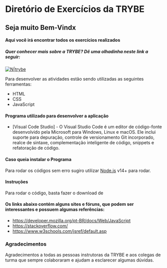 # Diretório de Exercícios da TRYBE 
## Seja muito Bem-Vindx 
#### Aqui você irá encontrar todos os exercícios realizados 
##### Quer conhecer mais sobre a TRYBE? Dê uma olhadinha neste link a seguir:
[![N|trybe](https://uploads-ssl.webflow.com/5fba98ad987231cf0efa3d58/5fba9c9a93a2e77624258d49_Logo.svg)](https://www.betrybe.com/)

Para desenvolver as atividades estão sendo utilizadas as seguintes ferramentas:
- HTML
- CSS
- JavaScript

#### Programa utilizado para desenvolver a aplicação 
- [Visual Code Studio] - O Visual Studio Code é um editor de código-fonte desenvolvido pela Microsoft para Windows, Linux e macOS. Ele inclui suporte para depuração, controle de versionamento Git incorporado, realce de sintaxe, complementação inteligente de código, snippets e refatoração de código.

#### Caso queia instalar o Programa
Para rodar os códigos sem erro sugiro utilizar [Node.js](https://nodejs.org/) v14+ para rodar.
#### Instruções
Para rodar o código, basta fazer o download de 

#### Os links abaixo contém alguns sites e fóruns, que podem ser interessantes e possuem algumas referências:
- https://developer.mozilla.org/pt-BR/docs/Web/JavaScript
- https://stackoverflow.com/
- https://www.w3schools.com/jsref/default.asp

### Agradecimentos
Agradecimentos a todas as pessoas instrutoras da TRYBE e aos colegas de turma que sempre colaboraram e ajudam a esclarecer algumas dúvidas.
